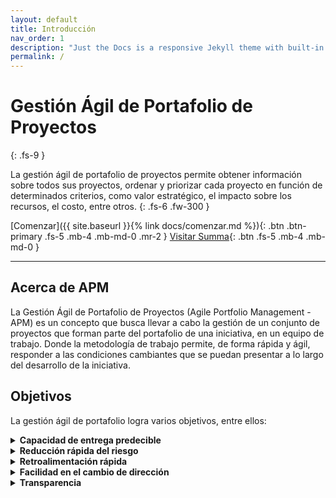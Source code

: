 ```yaml
---
layout: default
title: Introducción
nav_order: 1
description: "Just the Docs is a responsive Jekyll theme with built-in search that is easily customizable and hosted on GitHub Pages."
permalink: /
---
```


# Gestión Ágil de Portafolio de Proyectos
{: .fs-9 }

La gestión ágil de portafolio de proyectos permite obtener  información sobre todos sus proyectos, ordenar y priorizar cada proyecto en función de determinados criterios, como valor estratégico, el impacto sobre los recursos, el costo, entre otros.
{: .fs-6 .fw-300 }

[Comenzar]({{ site.baseurl }}{% link docs/comenzar.md %}){: .btn .btn-primary .fs-5 .mb-4 .mb-md-0 .mr-2 } [Visitar Summa](https://www.summa.com.gt/){: .btn .fs-5 .mb-4 .mb-md-0 }

---

## Acerca de APM

La Gestión Ágil de Portafolio de Proyectos (Agile Portfolio Management - APM) es un concepto que busca llevar a cabo la gestión de un conjunto de proyectos que forman parte del portafolio de una iniciativa, en un equipo de trabajo. Donde la metodología de trabajo permite, de forma rápida y ágil, responder a las condiciones cambiantes que se puedan presentar a lo largo del desarrollo de la iniciativa.

## Objetivos

La gestión ágil de portafolio logra varios objetivos, entre ellos:

<details><summary><b>Capacidad de entrega predecible</b></summary><p>
Debido a que los métodos ágiles piden a la organización que acepte una cierta cantidad de cambios en el proceso de entrega, cada equipo en una organización ágil debe ser predecible. Esto significa que cada equipo debe esforzarse por establecer y mantener una velocidad estable a lo largo del tiempo.
</p></details>
<details><summary><b>Reducción rápida del riesgo</b></summary><p>
Por ejemplo, al tomar una iniciativa de alto riesgo, todos los niveles de la organización deben centrarse en reducir el riesgo y reducir el embudo de incertidumbre lo más rápido posible. Trabajar estos escenarios de alto riesgo temprano es un factor de éxito crítico para el éxito organizacional.
</p></details>
<details><summary><b>Retroalimentación rápida</b></summary><p>
Obtener comentarios de los clientes del producto es un factor crítico de éxito. En la gestión de portafolio, el objetivo es minimizar la cantidad de tiempo que se invierte dinero en un proyecto sin validar la dirección con un cliente real. Los equipos que entregan de forma incremental, pero que no muestran sus productos a los clientes mientras están en desarrollo, corren el riesgo de crear productos que pueden no satisfacer las necesidades de los clientes.
</p></details>
<details><summary><b>Facilidad en el cambio de dirección</b></summary><p>
Debido a que el mercado es cambiante y las necesidades de los clientes sube y baja la organización debe poder cambiar fácilmente de prioridad sobre lo que es más importante. Cuando el cambio es una parte normal de la agilidad y del ciclo de vida de entrega del producto, a menudo es un desperdicio hacer una planificación anticipada excesiva. 
</p></details>
<details><summary><b>Transparencia</b></summary><p>
Se debe garantizar el obtener información veraz sobre el progreso de los proyectos frente a la entrega y así poder anticipar con precisión el cambio y responder a él. Los equipos enfocados en agilidad luchan por la transparencia a través de grandes radiadores de información visibles que comunican el estado del equipo en tiempo real a quien esté interesado.
</p></details>

